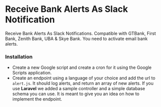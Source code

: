 # Receive Bank Alerts As Slack Notification

Receive Bank Alerts As Slack Notifications. Compatible with GTBank, First Bank, Zenith Bank, UBA &amp; Skye Bank. You need to activate email bank alerts.

### Installation

* Create a new Google script and create a cron for it using the Google Scripts application.
* Create an endpoint using a language of your choice and add the url to `alert.js`. It should log alerts, and return an array of new alerts. If you use **Laravel** we added a sample controller and a simple database schema you can use. It is meant to give you an idea on how to implement the endpoint.
